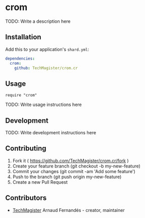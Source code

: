 # crom

TODO: Write a description here

## Installation


Add this to your application's `shard.yml`:

```yaml
dependencies:
  crom:
    github: TechMagister/crom.cr
```


## Usage


```crystal
require "crom"
```


TODO: Write usage instructions here

## Development

TODO: Write development instructions here

## Contributing

1. Fork it ( https://github.com/TechMagister/crom.cr/fork )
2. Create your feature branch (git checkout -b my-new-feature)
3. Commit your changes (git commit -am 'Add some feature')
4. Push to the branch (git push origin my-new-feature)
5. Create a new Pull Request

## Contributors

- [TechMagister](https://github.com/TechMagister) Arnaud Fernandés - creator, maintainer
